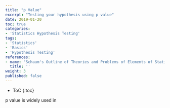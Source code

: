 ```yaml
---
title: "p Value"
excerpt: "Testing your hypothesis using p value"
date: 2019-01-20
toc: true
categories:
- 'Statistics Hypothesis Testing'
tags:
- 'Statistics'
- 'Basics'
- 'Hypothesis Testing'
references:
- name: "Schaum's Outline of Theories and Problems of Elements of Statistics II, by Ruth Bernstein and Stephen Bernstein"
  title: ''
weight: 3
published: false
---
```


* ToC
{:toc}

p value is widely used in